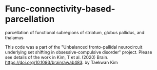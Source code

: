 # Func-connectivity-based-parcellation
parcellation of functional subregions of striatum, globus pallidus, and thalamus


This code was a part of the "Unbalanced fronto-pallidal neurocircuit underlying set shifting in obsessive-compulsive disorder" project. 
Please see details of the work in Kim, T et al. (2020) Brain. https://doi.org/10.1093/brain/awab483. 
by Taekwan Kim
